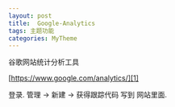 ```yaml
---
layout: post
title:  Google-Analytics
tags: 主题功能
categories: MyTheme
---
```


谷歌网站统计分析工具

[https://www.google.com/analytics/][1]

登录.
管理 → 新建 →  获得跟踪代码 写到 网站里面.



[1]:	https://www.google.com/analytics/